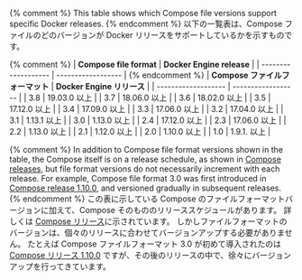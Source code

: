 {% comment %}
This table shows which Compose file versions support specific Docker releases.
{% endcomment %}
以下の一覧表は、Compose ファイルのどのバージョンが Docker リリースをサポートしているかを示すものです。

{% comment %}
| **Compose file format** | **Docker Engine release** |
|  -------------------    |    ------------------     |
{% endcomment %}
| **Compose ファイルフォーマット** | **Docker Engine リリース** |
|  -------------------    |    ------------------     |
|      3.8                |       19.03.0 以上        |
|      3.7                |       18.06.0 以上        |
|      3.6                |       18.02.0 以上        |
|      3.5                |       17.12.0 以上        |
|      3.4                |       17.09.0 以上        |
|      3.3                |       17.06.0 以上        |
|      3.2                |       17.04.0 以上        |
|      3.1                |       1.13.1 以上         |
|      3.0                |       1.13.0 以上         |
|      2.4                |       17.12.0 以上        |
|      2.3                |       17.06.0 以上        |
|      2.2                |       1.13.0 以上         |
|      2.1                |       1.12.0 以上         |
|      2.0                |       1.10.0 以上         |
|      1.0                |       1.9.1. 以上         |

{% comment %}
In addition to Compose file format versions shown in the table, the Compose
itself is on a release schedule, as shown in [Compose
releases](https://github.com/docker/compose/releases/), but file format versions
do not necessarily increment with each release. For example, Compose file format
3.0 was first introduced in [Compose release
1.10.0](https://github.com/docker/compose/releases/tag/1.10.0), and versioned
gradually in subsequent releases.
{% endcomment %}
この表に示している Compose のファイルフォーマットバージョンに加えて、Compose そのもののリリーススケジュールがあります。
詳しくは [Compose リリース](https://github.com/docker/compose/releases/)に示されています。
しかしファイルフォーマットのバージョンは、個々のリリースに合わせてバージョンアップする必要がありません。
たとえば Compose ファイルフォーマット 3.0 が初めて導入されたのは  [Compose リリース 1.10.0](https://github.com/docker/compose/releases/tag/1.10.0) ですが、その後のリリースの中で、徐々にバージョンアップを行ってきています。
